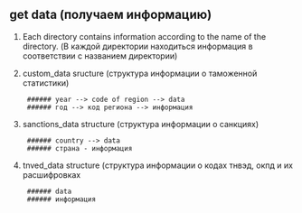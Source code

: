 ## get data (получаем информацию)

1) Each directory contains information according to the name of the directory.
(В каждой директории находиться информация в соответствии с названием директории)

2) custom_data sructure (структура информации о таможенной статистики)

        ###### year --> code of region --> data
        ###### год --> код региона --> информация
3) sanctions_data structure (структура информации о санкциях)
        
        ###### country --> data
        ###### страна - информация
4) tnved_data structure (структура информации о кодах тнвэд, окпд и их расшифровках
        
        ###### data
        ###### информация
